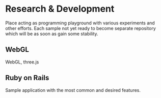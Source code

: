 # Research & Development

Place acting as programming playground with various experiments and other efforts. Each sample not yet ready to become separate repository which will be as soon as gain some stability.

## WebGL
WebGL, three.js

## Ruby on Rails
Sample application with the most common and desired features.
